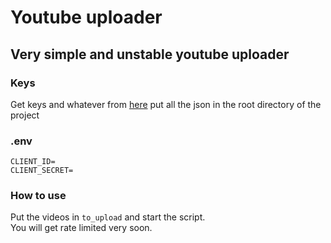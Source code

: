 # Youtube uploader

## Very simple and unstable youtube uploader

### Keys

Get keys and whatever from [here](https://github.com/Devanaath/youtube-upload#getting-a-youtube-api-key)
put all the json in the root directory of the project

### .env

```
CLIENT_ID=
CLIENT_SECRET=
```

### How to use

Put the videos in `to_upload` and start the script. \
You will get rate limited very soon.
